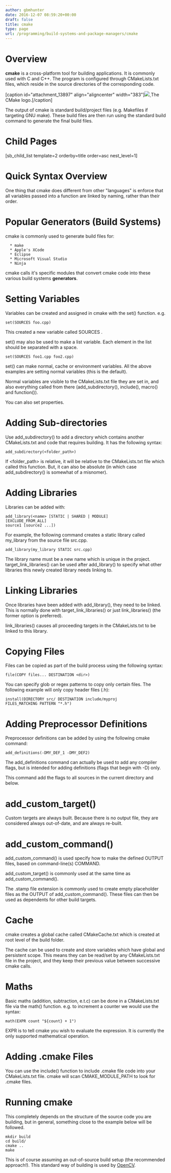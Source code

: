 ```yaml
---
author: gbmhunter
date: 2016-12-07 08:59:20+00:00
draft: false
title: cmake
type: page
url: /programming/build-systems-and-package-managers/cmake
---
```


# Overview




**cmake** is a cross-platform tool for building applications. It is commonly used with C and C++. The program is configured through CMakeLists.txt files, which reside in the source directories of the corresponding code.


[caption id="attachment_13897" align="aligncenter" width="383"][![](http://blog.mbedded.ninja/wp-content/uploads/2016/12/cmake-logo.png)
](http://blog.mbedded.ninja/wp-content/uploads/2016/12/cmake-logo.png) The CMake logo.[/caption]


The output of cmake is standard build/project files (e.g. Makefiles if targeting GNU make). These build files are then run using the standard build command to generate the final build files.




# Child Pages




[sb_child_list template=2 orderby=title order=asc nest_level=1]




# Quick Syntax Overview




One thing that cmake does different from other "languages" is enforce that all variables passed into a function are linked by naming, rather than their order.




# Popular Generators (Build Systems)




cmake is commonly used to generate build files for:





	  * make
	  * Apple's XCode
	  * Eclipse
	  * Microsoft Visual Studio
	  * Ninja



cmake calls it's specific modules that convert cmake code into these various build systems **generators**.




# Setting Variables




Variables can be created and assigned in cmake with the set() function. e.g.



    
    set(SOURCES foo.cpp)




This created a new variable called SOURCES .




set() may also be used to make a list variable. Each element in the list should be separated with a space.



    
    set(SOURCES foo1.cpp foo2.cpp)




set() can make normal, cache or environment variables. All the above examples are setting normal variables (this is the default).




Normal variables are visible to the CMakeLists.txt file they are set in, and also everything called from there (add_subdirectory(), include(), macro() and function()).




You can also set properties.




# Adding Sub-directories




Use add_subdirectory() to add a directory which contains another CMakeLists.txt and code that requires building. It has the following syntax:



    
    add_subdirectory(<folder_path>)




If <folder_path> is relative, it will be relative to the CMakeLists.txt file which called this function. But, it can also be absolute (in which case add_subdirectory() is somewhat of a misnomer).




# Adding Libraries




Libraries can be added with:



    
    add_library(<name> [STATIC | SHARED | MODULE]
    [EXCLUDE_FROM_ALL]
    source1 [source2 ...])




For example, the following command creates a static library called my_library from the source file src.cpp.



    
    add_library(my_library STATIC src.cpp)




The library name must be a new name which is unique in the project. target_link_libraries() can be used after add_library() to specify what other libraries this newly created library needs linking to.




# Linking Libraries




Once libraries have been added with add_library(), they need to be linked. This is normally done with target_link_libraries() or just link_libraries() (the former option is preferred).




link_libraries() causes all proceeding targets in the CMakeLists.txt to be linked to this library.




# Copying Files




Files can be copied as part of the build process using the following syntax:



    
    file(COPY files... DESTINATION <dir>)




You can specify glob or regex patterns to copy only certain files. The following example will only copy header files (.h):



    
    install(DIRECTORY src/ DESTINATION include/myproj
    FILES_MATCHING PATTERN "*.h")




# Adding Preprocessor Definitions




Preprocessor definitions can be added by using the following cmake command:



    
    add_definitions(-DMY_DEF_1 -DMY_DEF2)




The add_definitions command can actually be used to add any compiler flags, but is intended for adding definitions (flags that begin with -D) only.




This command add the flags to all sources in the current directory and below.




# add_custom_target()




Custom targets are always built. Because there is no output file, they are considered always out-of-date, and are always re-built.




# add_custom_command()




add_custom_command() is used specify how to make the defined OUTPUT files, based on command-line(s) COMMAND.




add_custom_target() is commonly used at the same time as add_custom_command().




The .stamp file extension is commonly used to create empty placeholder files as the OUTPUT of add_custom_command(). These files can then be used as dependents for other build targets.




# Cache




cmake creates a global cache called CMakeCache.txt which is created at root level of the build folder.




The cache can be used to create and store variables which have global and persistent scope. This means they can be read/set by any CMakeLists.txt file in the project, and they keep their previous value between successive cmake calls.




# Maths




Basic maths (addition, subtraction, e.t.c) can be done in a CMakeLists.txt file via the math() function. e.g. to increment a counter we would use the syntax:



    
    math(EXPR count "${count} + 1")




EXPR is to tell cmake you wish to evaluate the expression. It is currently the only supported mathematical operation.




# Adding .cmake Files




You can use the include() function to include .cmake file code into your CMakeLists.txt file. cmake will scan CMAKE_MODULE_PATH to look for .cmake files.




# Running cmake




This completely depends on the structure of the source code you are building, but in general, something close to the example below will be followed.



    
    mkdir build
    cd build/
    cmake ..
    make




This is of course assuming an out-of-source build setup (the recommended approach!). This standard way of building is used by [OpenCV](http://opencv.org/).




# 
